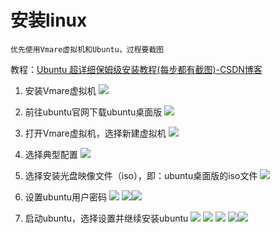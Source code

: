 # 安装linux
```
优先使用Vmare虚拟机和Ubuntu，过程要截图
```

教程：[Ubuntu 超详细保姆级安装教程(每步都有截图)-CSDN博客](https://blog.csdn.net/apple_74262176/article/details/141781652)

1. 安装Vmare虚拟机
	![](assets/Pasted%20image%2020250224110256.png)
2. 前往ubuntu官网下载ubuntu桌面版
	![](assets/Pasted%20image%2020250224113745.png)
3. 打开Vmare虚拟机，选择新建虚拟机
	![](assets/Pasted%20image%2020250224114027.png)
4. 选择典型配置
	![](assets/Pasted%20image%2020250224114101.png)
5. 选择安装光盘映像文件（iso），即：ubuntu桌面版的iso文件
	![](assets/Pasted%20image%2020250224154725.png)
6. 设置ubuntu用户密码
	![](assets/Pasted%20image%2020250224114548.png)
	![](assets/Pasted%20image%2020250224114705.png)![](assets/Pasted%20image%2020250224154758.png)

7. 启动ubuntu，选择设置并继续安装ubuntu
	![](assets/Pasted%20image%2020250224154947.png)
	![](assets/Pasted%20image%2020250224155033.png)
	![](assets/Pasted%20image%2020250224155107.png)
	![](assets/Pasted%20image%2020250224155309.png)![](assets/Pasted%20image%2020250224155318.png)